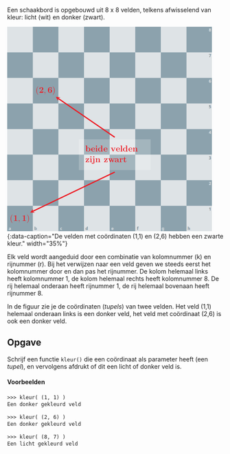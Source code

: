 Een schaakbord is opgebouwd uit 8 x 8 velden, telkens afwisselend van kleur: licht (wit) en donker (zwart).

![Schaakbord](media/schaakbord.png "Schaakbord"){:data-caption="De velden met coördinaten (1,1) en (2,6) hebben een zwarte kleur." width="35%"}

Elk veld wordt aangeduid door een combinatie van kolomnummer (k) en rijnummer (r). Bij het verwijzen naar een veld geven we steeds eerst het kolomnummer door en dan pas het rijnummer. De kolom helemaal links heeft kolomnummer 1, de kolom helemaal rechts heeft kolomnummer 8. De rij helemaal onderaan heeft rijnummer 1, de rij helemaal bovenaan heeft rijnummer 8.

In de figuur zie je de coördinaten (*tupels*) van twee velden. Het veld (1,1) helemaal onderaan links is een donker veld, het veld met coördinaat (2,6) is ook een donker veld.

## Opgave
Schrijf een functie `kleur()` die een coördinaat als parameter heeft (een *tupel*), en vervolgens afdrukt of dit een licht of donker veld is.

#### Voorbeelden
```
>>> kleur( (1, 1) )
Een donker gekleurd veld
```
```
>>> kleur( (2, 6) )
Een donker gekleurd veld
```
```
>>> kleur( (8, 7) )
Een licht gekleurd veld
```